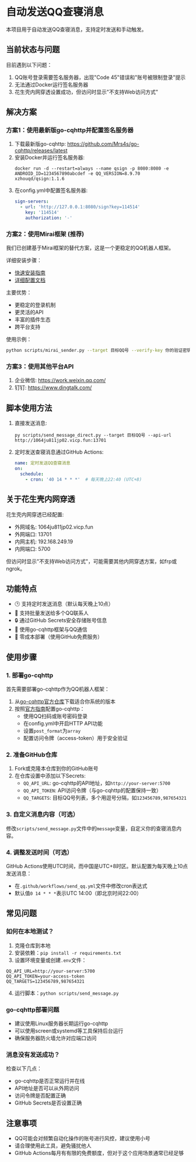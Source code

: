 # 自动发送QQ查寝消息

本项目用于自动发送QQ查寝消息，支持定时发送和手动触发。

## 当前状态与问题

目前遇到以下问题：

1. QQ账号登录需要签名服务器，出现"Code 45"错误和"账号被限制登录"提示
2. 无法通过Docker运行签名服务器
3. 花生壳内网穿透设置成功，但访问时显示"不支持Web访问方式"

## 解决方案

### 方案1：使用最新版go-cqhttp并配置签名服务器

1. 下载最新版go-cqhttp: https://github.com/Mrs4s/go-cqhttp/releases/latest
2. 安装Docker并运行签名服务器:
   ```
   docker run -d --restart=always --name qsign -p 8080:8080 -e ANDROID_ID=1234567890abcdef -e QQ_VERSION=8.9.70 xzhouqd/qsign:1.1.6
   ```
3. 在config.yml中配置签名服务器:
   ```yaml
   sign-servers: 
     - url: 'http://127.0.0.1:8080/sign?key=114514'
       key: '114514'
       authorization: '-'
   ```

### 方案2：使用Mirai框架 (推荐)

我们已创建基于Mirai框架的替代方案，这是一个更稳定的QQ机器人框架。

详细安装步骤：
- [快速安装指南](docs/setup_guide.md)
- [详细配置文档](docs/mirai_guide.md)

主要优势：
- 更稳定的登录机制
- 更灵活的API
- 丰富的插件生态
- 跨平台支持

使用示例：
```bash
python scripts/mirai_sender.py --target 目标QQ号 --verify-key 你的验证密钥 --message "查寝提醒：代码123"
```

### 方案3：使用其他平台API

1. 企业微信: https://work.weixin.qq.com/
2. 钉钉: https://www.dingtalk.com/

## 脚本使用方法

1. 直接发送消息:
   ```
   py scripts/send_message_direct.py --target 目标QQ号 --api-url http://1064ju811jp02.vicp.fun:13701
   ```

2. 定时发送查寝消息通过GitHub Actions:
   ```yaml
   name: 定时发送QQ查寝消息
   on:
     schedule:
       - cron: '40 14 * * *'  # 每天晚上22:40 (UTC+8)
   ```

## 关于花生壳内网穿透

花生壳内网穿透已经配置:
- 外网域名: 1064ju811jp02.vicp.fun
- 外网端口: 13701
- 内网主机: 192.168.249.19
- 内网端口: 5700

但访问时显示"不支持Web访问方式"，可能需要其他内网穿透方案，如frp或ngrok。

## 功能特点

- 🕒 支持定时发送消息（默认每天晚上10点）
- 📱 支持批量发送给多个QQ联系人
- 🔒 通过GitHub Secrets安全存储账号信息
- 🤖 使用go-cqhttp框架与QQ通信
- 🚀 零成本部署（使用GitHub免费服务）

## 使用步骤

### 1. 部署go-cqhttp

首先需要部署go-cqhttp作为QQ机器人框架：

1. 从[go-cqhttp官方仓库](https://github.com/Mrs4s/go-cqhttp/releases)下载适合你系统的版本
2. 按照[官方指南](https://docs.go-cqhttp.org/guide/quick_start.html)配置go-cqhttp：
   - 使用QQ扫码或账号密码登录
   - 在config.yml中开启HTTP API功能
   - 设置`post_format`为`array`
   - 配置访问令牌（access-token）用于安全验证

### 2. 准备GitHub仓库

1. Fork或克隆本仓库到你的GitHub账号
2. 在仓库设置中添加以下Secrets:
   - `QQ_API_URL`: go-cqhttp的API地址，如`http://your-server:5700`
   - `QQ_API_TOKEN`: API访问令牌（与go-cqhttp的配置保持一致）
   - `QQ_TARGETS`: 目标QQ号列表，多个用逗号分隔，如`123456789,987654321`

### 3. 自定义消息内容（可选）

修改`scripts/send_message.py`文件中的`message`变量，自定义你的查寝消息内容。

### 4. 调整发送时间（可选）

GitHub Actions使用UTC时间，而中国是UTC+8时区。默认配置为每天晚上10点发送消息：

- 在`.github/workflows/send_qq.yml`文件中修改cron表达式
- 默认值`0 14 * * *`表示UTC 14:00（即北京时间22:00）

## 常见问题

### 如何在本地测试？

1. 克隆仓库到本地
2. 安装依赖：`pip install -r requirements.txt`
3. 设置环境变量或创建`.env`文件：
```
QQ_API_URL=http://your-server:5700
QQ_API_TOKEN=your-access-token
QQ_TARGETS=123456789,987654321
```
4. 运行脚本：`python scripts/send_message.py`

### go-cqhttp部署问题

- 建议使用Linux服务器长期运行go-cqhttp
- 可以使用screen或systemd等工具保持后台运行
- 确保服务器防火墙允许对应端口访问

### 消息没有发送成功？

检查以下几点：
- go-cqhttp是否正常运行并在线
- API地址是否可以从外网访问
- 访问令牌是否配置正确
- GitHub Secrets是否设置正确

## 注意事项

- QQ可能会对频繁自动化操作的账号进行风控，建议使用小号
- 请合理使用此工具，避免骚扰他人
- GitHub Actions每月有有限的免费额度，但对于这个应用场景通常已经足够 
